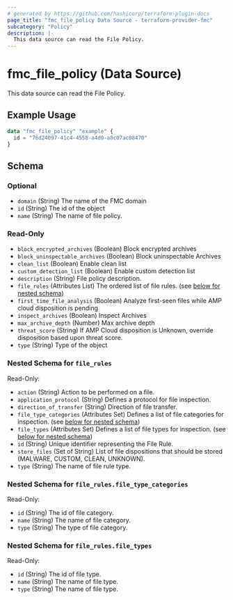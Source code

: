 ```yaml
---
# generated by https://github.com/hashicorp/terraform-plugin-docs
page_title: "fmc_file_policy Data Source - terraform-provider-fmc"
subcategory: "Policy"
description: |-
  This data source can read the File Policy.
---
```


# fmc_file_policy (Data Source)

This data source can read the File Policy.

## Example Usage

```terraform
data "fmc_file_policy" "example" {
  id = "76d24097-41c4-4558-a4d0-a8c07ac08470"
}
```

<!-- schema generated by tfplugindocs -->
## Schema

### Optional

- `domain` (String) The name of the FMC domain
- `id` (String) The id of the object
- `name` (String) The name of file policy.

### Read-Only

- `block_encrypted_archives` (Boolean) Block encrypted archives
- `block_uninspectable_archives` (Boolean) Block uninspectable Archives
- `clean_list` (Boolean) Enable clean list
- `custom_detection_list` (Boolean) Enable custom detection list
- `description` (String) File policy description.
- `file_rules` (Attributes List) The ordered list of file rules. (see [below for nested schema](#nestedatt--file_rules))
- `first_time_file_analysis` (Boolean) Analyze first-seen files while AMP cloud disposition is pending
- `inspect_archives` (Boolean) Inspect Archives
- `max_archive_depth` (Number) Max archive depth
- `threat_score` (String) If AMP Cloud disposition is Unknown, override disposition based upon threat score.
- `type` (String) Type of the object

<a id="nestedatt--file_rules"></a>
### Nested Schema for `file_rules`

Read-Only:

- `action` (String) Action to be performed on a file.
- `application_protocol` (String) Defines a protocol for file inspection.
- `direction_of_transfer` (String) Direction of file transfer.
- `file_type_categories` (Attributes Set) Defines a list of file categories for inspection. (see [below for nested schema](#nestedatt--file_rules--file_type_categories))
- `file_types` (Attributes Set) Defines a list of file types for inspection. (see [below for nested schema](#nestedatt--file_rules--file_types))
- `id` (String) Unique identifier representing the File Rule.
- `store_files` (Set of String) List of file dispositions that should be stored (MALWARE, CUSTOM, CLEAN, UNKNOWN).
- `type` (String) The name of file rule type.

<a id="nestedatt--file_rules--file_type_categories"></a>
### Nested Schema for `file_rules.file_type_categories`

Read-Only:

- `id` (String) The id of file category.
- `name` (String) The name of file category.
- `type` (String) The type of file category.


<a id="nestedatt--file_rules--file_types"></a>
### Nested Schema for `file_rules.file_types`

Read-Only:

- `id` (String) The id of file type.
- `name` (String) The name of file type.
- `type` (String) The name of file type.

